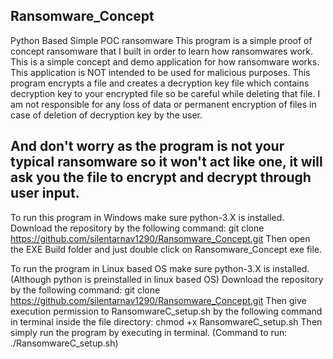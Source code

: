 ## Ransomware_Concept
Python Based Simple POC ransomware
This program is a simple proof of concept ransomware that I built in order to learn how ransomwares work.
This is a simple concept and demo application for how ransomware works.
This application is NOT intended to be used for malicious purposes.
This program encrypts a file and creates a decryption key file which contains decryption key to your encrypted file so be careful while deleting that file.
I am not responsible for any loss of data or permanent encryption of files in case of deletion of decryption key by the user.
## And don't worry as the program is not your typical ransomware so it won't act like one, it will ask you the file to encrypt and decrypt through user input.

To run this program in Windows make sure python-3.X is installed.
Download the repository by the following command:
git clone https://github.com/silentarnav1290/Ransomware_Concept.git
Then open the EXE Build folder and just double click on Ransomware_Concept exe file.

To run the program in Linux based OS make sure python-3.X is installed.(Although python is preinstalled in linux based OS)
Download the repository by the following command:
git clone https://github.com/silentarnav1290/Ransomware_Concept.git
Then give execution permission to RansomwareC_setup.sh by the following command in terminal inside the file directory:
chmod +x RansomwareC_setup.sh
Then simply run the program by executing in terminal.
(Command to run: ./RansomwareC_setup.sh)
